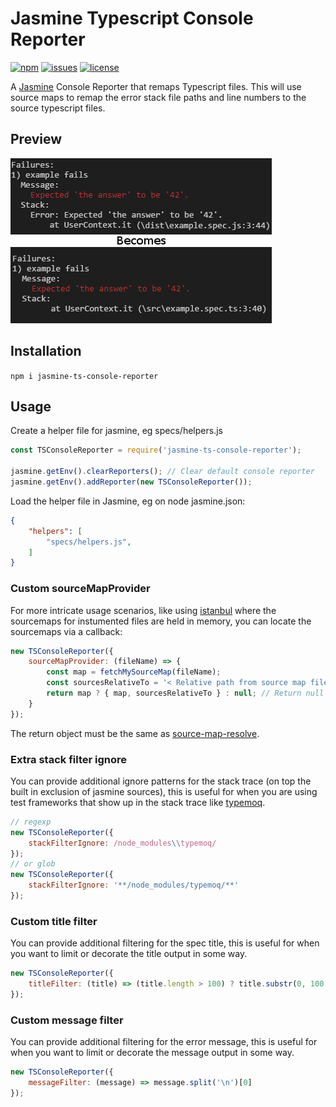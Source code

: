 # Jasmine Typescript Console Reporter

[![npm](https://img.shields.io/npm/v/jasmine-ts-console-reporter.svg)](https://www.npmjs.com/package/jasmine-ts-console-reporter)
[![issues](https://img.shields.io/github/issues/SeanSobey/JasmineTSConsoleReporter.svg)](https://github.com/SeanSobey/JasmineTSConsoleReporter/issues)
[![license](https://img.shields.io/badge/license-MIT-blue.svg)](https://github.com/SeanSobey/JasmineTSConsoleReporter/blob/master/LICENSE)

A [Jasmine](https://jasmine.github.io/) Console Reporter that remaps Typescript files. This will use source maps to remap the error stack file paths and line numbers to the source typescript files.

## Preview

![preview](./images/preview.png)

## Installation

`npm i jasmine-ts-console-reporter`

## Usage

Create a helper file for jasmine, eg specs/helpers.js

```js
const TSConsoleReporter = require('jasmine-ts-console-reporter');

jasmine.getEnv().clearReporters(); // Clear default console reporter
jasmine.getEnv().addReporter(new TSConsoleReporter());
```

Load the helper file in Jasmine, eg on node jasmine.json:

```json
{
	"helpers": [
		"specs/helpers.js",
	]
}
```

### Custom sourceMapProvider

For more intricate usage scenarios, like using [istanbul](https://github.com/gotwarlost/istanbul) where the sourcemaps for instumented files are held in memory, you can locate the sourcemaps via a callback:

```js
new TSConsoleReporter({
	sourceMapProvider: (fileName) => {
		const map = fetchMySourceMap(fileName);
		const sourcesRelativeTo = '< Relative path from source map file to source file. >';
		return map ? { map, sourcesRelativeTo } : null;	// Return null if no source map is found.
	}
});
```

The return object must be the same as [source-map-resolve](https://www.npmjs.com/package/source-map-resolve#sourcemapresolveresolvesourcemapcode-codeurl-read-callback).

### Extra stack filter ignore

You can provide additional ignore patterns for the stack trace (on top the built in exclusion of jasmine sources), this is useful for when you are using test frameworks that show up in the stack trace like [typemoq](https://github.com/florinn/typemoq).

```js
// regexp
new TSConsoleReporter({
	stackFilterIgnore: /node_modules\\typemoq/
});
// or glob
new TSConsoleReporter({
	stackFilterIgnore: '**/node_modules/typemoq/**'
});
```

### Custom title filter

You can provide additional filtering for the spec title, this is useful for when you want to limit or decorate the title output in some way.

```js
new TSConsoleReporter({
	titleFilter: (title) => (title.length > 100) ? title.substr(0, 100 - 1) + '...' : title
});
```

### Custom message filter

You can provide additional filtering for the error message, this is useful for when you want to limit or decorate the message output in some way.

```js
new TSConsoleReporter({
	messageFilter: (message) => message.split('\n')[0]
});
```